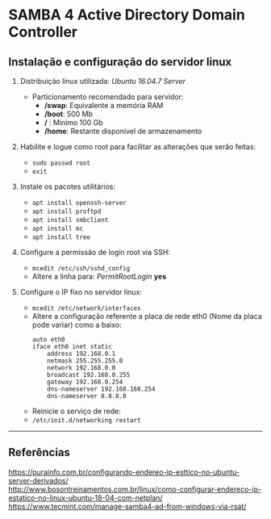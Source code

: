 # SAMBA 4 Active Directory Domain Controller
## Instalação e configuração do servidor linux

1. Distribuição linux utilizada: *Ubuntu 16.04.7 Server*  
    * Particionamento recomendado para servidor:
      * **/swap**: Equivalente a memória RAM 
      * **/boot**: 500 Mb
      * **/** : Minímo 100 Gb
      * **/home**: Restante disponível de armazenamento

1. Habilite e logue como root para facilitar as alterações que serão feitas:  
    * `sudo passwd root`
    * `exit` 
1. Instale os pacotes utilitários:  
    * `apt install openssh-server`
    * `apt install proftpd`
    * `apt install smbclient`
    * `apt install mc`
    * `apt install tree`
1. Configure a permissão de login root via SSH:
    * `mcedit /etc/ssh/sshd_config`
    * Altere a linha para: *PermitRootLogin* **yes** 
1. Configure o IP fixo no servidor linux:
    * `mcedit /etc/network/interfaces`
    * Altere a configuração referente a placa de rede eth0 (Nome da placa pode variar) como a baixo:
      ~~~ 
      auto eth0 
      iface eth0 inet static
          address 192.168.0.1
          netmask 255.255.255.0
          network 192.168.0.0
          broadcast 192.168.0.255
          gateway 192.168.0.254
          dns-nameserver 192.168.168.254
          dns-nameserver 8.8.8.8
      ~~~
    * Reinicie o serviço de rede:
    * `/etc/init.d/networking restart`

--------
## Referências
https://purainfo.com.br/configurando-endereo-ip-esttico-no-ubuntu-server-derivados/  
http://www.bosontreinamentos.com.br/linux/como-configurar-endereco-ip-estatico-no-linux-ubuntu-18-04-com-netplan/  
https://www.tecmint.com/manage-samba4-ad-from-windows-via-rsat/


